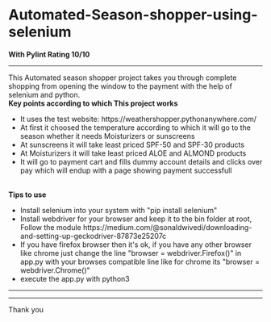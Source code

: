 # Automated-Season-shopper-using-selenium
<strong>With Pylint Rating 10/10</strong>
<hr>
This Automated season shopper project takes you through complete shopping from opening the window to the payment with the help of selenium and python.
<br><strong>Key points according to which This project works</strong>
<ul>
  <li> It uses the test website: https://weathershopper.pythonanywhere.com/ </li>
  <li> At first it choosed the temperature according to which it will go to the season whether it needs Moisturizers or sunscreens </li>
  <li> At sunscreens it will take least priced SPF-50 and SPF-30 products</li>
  <li> At Moisturizers it will take least priced ALOE and ALMOND products</li>
  <li> It will go to payment cart and fills dummy account details and clicks over pay which will endup with a page showing payment successfull</li>
</ul>
<br><strong> Tips to use</strong>
<ul>
  <li> Install selenium into your system with "pip install selenium" </li>
  <li> Install webdriver for your browser and keep it to the bin folder at root, Follow the module https://medium.com/@sonaldwivedi/downloading-and-setting-up-geckodriver-87873e25207c </li>
  <li> If you have firefox browser then it's ok, if you have any other browser like chrome just change the line "browser = webdriver.Firefox()" in app.py with your browses compatible line like for chrome its "browser = webdriver.Chrome()"</li>
  <li> execute the app.py with python3</li>
</ul>
<hr><hr>
Thank you

